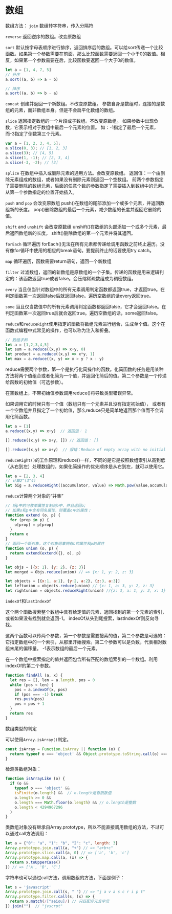 # 数组

数组方法：
`join`  数组转字符串，传入分隔符

`reverse` 返回逆序的数组。改变原数组

`sort`
默认按字母表顺序进行排序，返回排序后的数组。可以给sort传递一个比较函数。如果第一个参数需要在前面，那么比较函数需要返回一个小于0的数值。相反，如果第一个参数需要在后，比较函数要返回一个大于0的数值。

```javascript
let a = [1, 4, 7, 5]
// 升序
a.sort((a, b) => a - b)

// 降序
a.sort((a, b) => b - a)
```

`concat`
创建并返回一个新数组。不改变原数组。 参数自身是数组时，连接的是数组的元素，而非数组本身。但是不会扁平化数组的数组。

`slice`
返回指定数组的一个片段或子数组。不改变原数组。
如果参数中出现负数，它表示相对于数组中最后一个元素的位置。 如：-1指定了最后一个元素，而-3指定了倒数第三个元素。

```javascript
var a = [1, 2, 3, 4, 5];
a.slice(0, 3); // [1, 2, 3]
a.slice(3); // [4, 5]
a.slice(1, -1); // [2, 3, 4]
a.slice(-3, -2); // [3]
```

`splice`
在数组中插入或删除元素的通用方法。会改变原数组。
返回值：一个由删除元素组成的数组，或者如果没有删除元素则返回一个空数组。
前两个参数指定了需要删除的数组元素，后面的任意个数的参数指定了需要插入到数组中的元素。从第一个参数指定的位置开始插入。

`push` and `pop`  会改变原数组
push()在数组的尾部添加一个或多个元素，并返回数组新的长度。
pop()删除数组的最后一个元素，减少数组的长度并返回它删除的值。

`shift` and `unshift`  会改变原数组
unshift()在数组的头部添加一个或多个元素，最后返回数组新的长度。
shift()删除数组的第一个元素并将其返回。

`forEach` 循环遍历
forEach()无法在所有元素都传递给调用函数之前终止遍历。没有像for循环中使用的相应的break语句。要提前终止的话要使用try catch。

`map` 循环遍历，函数需要return语句，返回一个新数组

`filter` 过滤数组，返回的新数组是原数组的一个子集。传递的函数是用来逻辑判定的：该函数返回true或者false。会压缩稀疏数组成为稠密数组。

`every` 当且仅当针对数组中的所有元素调用判定函数都返回true，才返回true。在判定函数第一次返回false后就返回false。遍历空数组的话every返回true。

`some` 当且仅当数值中的所有元素调用判定函数都返回false，它才会返回false。在判定函数第一次返回true后就会返回true。遍历空数组的话，some返回false。

`reduce`和`reduceRight`使用指定的函数将数组元素进行组合，生成单个值。这个在函数式编程中式常见的操作，也可以称为注入和折叠。

```javascript
// 数组求和
let a = [1,2,3,4,5]
let sum = a.reduce((x,y) => x+y, 0)
let product = a.reduce((x,y) => x*y, 1)
let max = a.reduce((x, y) => x > y ? x : y)
```

reduce需要两个参数，第一个是执行化简操作的函数。化简函数的任务是用某种方法将两个值组合或者化简为一个值，并返回化简后的值。第二个参数是一个传递给函数的初始值（可选参数）。

在空数组上，不带初始值参数调用reduce()将导致类型错误异常。

如果调用它的时候只有一个值（数组只有一个元素并且没有指定初始值），
或者有一个空数组并且指定了一个初始值，那么reduce只是简单地返回那个值而不会调用化简函数。

```javascript
let a = [1]
a.reduce((x,y) => x+y)  // 返回值： 1

[].reduce((x,y) => x+y, []) // 返回值： []

[].reduce((x,y) => x+y)  // 报错：Reduce of empty array with no initial value
```

`reduceRight()`的工作原理和reduce()一样，不同的是它是按照数组索引从高到低（从右到左）处理数组的。如果化简操作的优先顺序是从右到左，就可以使用它。

```javascript
let a = [2, 3, 4]
// 计算2^(3^4)
let big = a.reduceRight((accumulator, value) => Math.pow(value,accumulator))
```

`reduce`计算两个对象的“并集”

```javascript
// 将p中的可枚举属性复制到o中，并且返回o;
// 如果o和p中含有同名属性，则覆盖o中的属性；
function extend (o, p) {
  for (prop in p) {
    o[prop] = p[prop]
  }
  return o
}
// 返回一个新对象，这个对象同事拥有o的属性和p的属性
function union (o, p) {
  return extend(extend({}, o), p)
}

let objs = [{x: 1}, {y: 2}, {z: 3}]
let merged = Objs.reduce(union) // => {x: 1, y: 2, z: 3}

let objects = [{x:1, a:1}, {y:2, a:2}, {z:3, a:3}]
let leftunion = objects.reduce(union) // {x: 1, a: 3, y: 2, z: 3}
let rightunion = objects.reduceRight(union) //{z: 3, a: 1, y: 2, x: 1}
```

`indexOf`和`lastIndexOf`

这个两个函数搜索整个数组中具有给定值的元素，返回找到的第一个元素的索引，或者如果没有找到就会返回-1。 indexOf从头到尾搜索，lastIndexOf则反向寻找。

这两个函数可以传两个参数，第一个参数是需要搜索的值，第二个参数是可选的：它指定数组中的一个索引，从那里开始搜索。第二个参数可以是负数，代表相对数组末尾的偏移量。 -1表示数组的最后一个元素。

在一个数组中搜索指定的值并返回包含所有匹配的数组索引的一个数组。利用indexOf的第二个参数。

```javascript
function findAll (a, x) {
  let res = [], len = a.length, pos = 0
  while (pos < len) {
    pos = a.indexOf(x, pos)
    if (pos === -1) break
    res.push(pos)
    pos = pos + 1
  }
  return res
}
```

数组类型的判定

可以使用`Array.isArray()`判定。

```javascript
const isArray = Function.isArray || function (o) {
  return typeof o === 'object' && Object.prototype.toString.call(o) === '[object Array]'
}
```

检测类数组对象：

```javascript
function isArrayLike (o) {
  if (o &&
    typeof o === 'object' &&
    isFinite(o.length) &&  // o.length是有限数值
    o.length >= 0 &&
    o.length === Math.floor(o.length) && // o.length是整数
    o.length < 4294967296
  )
}
```

类数组对象没有继承自Array.prototype，所以不能直接调用数组的方法，不过可以通过call方法调用：

```javascript
let a = {"0": "a", "1": "b", "2": "c", length: 3}
Array.prototype.join.call(a, "+") // => "a+b+c"
Array.prototype.slice.call(a, 0) // => ['a', 'b', 'c']
Array.prototype.map.call(a, (x) => {
  return x.toUpperCase()
}) // => ['A', 'B', 'C']
```

字符串也可以通过call方法，调用数组的方法，下面是例子：

```javascript
let s = 'javascript'
Array.prototype.join.call(s, " ") // => "j a v a s c r i p t"
Array.prototype.filter.call(s, (x) => {
  return x.match(/[^aeiou]/) // 只匹配非元音字母
}).join("")  // "jvscrpt"
```
